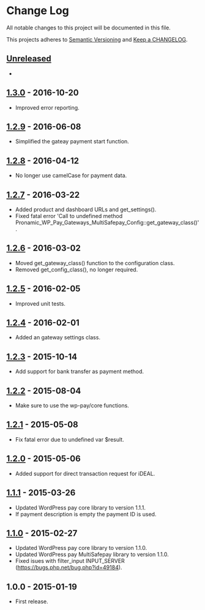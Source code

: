 # Change Log

All notable changes to this project will be documented in this file.

This projects adheres to [Semantic Versioning](http://semver.org/) and [Keep a CHANGELOG](http://keepachangelog.com/).

## [Unreleased][unreleased]
-

## [1.3.0] - 2016-10-20
- Improved error reporting.

## [1.2.9] - 2016-06-08
- Simplified the gateay payment start function.

## [1.2.8] - 2016-04-12
- No longer use camelCase for payment data.

## [1.2.7] - 2016-03-22
- Added product and dashboard URLs and get_settings().
- Fixed fatal error 'Call to undefined method Pronamic_WP_Pay_Gateways_MultiSafepay_Config::get_gateway_class()'.

## [1.2.6] - 2016-03-02
- Moved get_gateway_class() function to the configuration class.
- Removed get_config_class(), no longer required.

## [1.2.5] - 2016-02-05
- Improved unit tests.

## [1.2.4] - 2016-02-01
- Added an gateway settings class.

## [1.2.3] - 2015-10-14
- Add support for bank transfer as payment method.

## [1.2.2] - 2015-08-04
- Make sure to use the wp-pay/core functions.

## [1.2.1] - 2015-05-08
- Fix fatal error due to undefined var $result.

## [1.2.0] - 2015-05-06
- Added support for direct transaction request for iDEAL.

## [1.1.1] - 2015-03-26
- Updated WordPress pay core library to version 1.1.1.
- If payment description is empty the payment ID is used.

## [1.1.0] - 2015-02-27
- Updated WordPress pay core library to version 1.1.0.
- Updated WordPress pay MultiSafepay library to version 1.1.0.
- Fixed isues with filter_input INPUT_SERVER (https://bugs.php.net/bug.php?id=49184).

## 1.0.0 - 2015-01-19
- First release.

[unreleased]: https://github.com/wp-pay-gateways/multisafepay-connect/compare/1.3.0...HEAD
[1.3.0]: https://github.com/wp-pay-gateways/multisafepay-connect/compare/1.2.9...1.3.0
[1.2.9]: https://github.com/wp-pay-gateways/multisafepay-connect/compare/1.2.8...1.2.9
[1.2.8]: https://github.com/wp-pay-gateways/multisafepay-connect/compare/1.2.7...1.2.8
[1.2.7]: https://github.com/wp-pay-gateways/multisafepay-connect/compare/1.2.6...1.2.7
[1.2.6]: https://github.com/wp-pay-gateways/multisafepay-connect/compare/1.2.5...1.2.6
[1.2.5]: https://github.com/wp-pay-gateways/multisafepay-connect/compare/1.2.4...1.2.5
[1.2.4]: https://github.com/wp-pay-gateways/multisafepay-connect/compare/1.2.3...1.2.4
[1.2.3]: https://github.com/wp-pay-gateways/multisafepay-connect/compare/1.2.2...1.2.3
[1.2.2]: https://github.com/wp-pay-gateways/multisafepay-connect/compare/1.2.1...1.2.2
[1.2.1]: https://github.com/wp-pay-gateways/multisafepay-connect/compare/1.2.0...1.2.1
[1.2.0]: https://github.com/wp-pay-gateways/multisafepay-connect/compare/1.1.1...1.2.0
[1.1.1]: https://github.com/wp-pay-gateways/multisafepay-connect/compare/1.1.0...1.1.1
[1.1.0]: https://github.com/wp-pay-gateways/multisafepay-connect/compare/1.0.0...1.1.0
